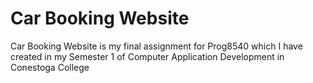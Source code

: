 # Car Booking Website
 Car Booking Website is my final assignment for Prog8540 which I have created in my Semester 1 of Computer Application Development in Conestoga College 

